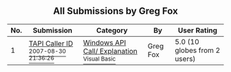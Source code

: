 ﻿<div align="center">

## All Submissions by Greg Fox

</div>

No.  | Submission | Category | By   | User Rating
---- | ---------- | -------- | ---- | -----------
1 | [TAPI Caller ID<br /><sup>2007-08-30 21:36:26</sup>](https://github.com/Planet-Source-Code/greg-fox-tapi-caller-id__1-69231) | [Windows API Call/ Explanation<br /><sup>Visual Basic</sup>](../ByCategory/windows-api-call-explanation__1-39.md) | Greg Fox | 5.0 (10 globes from 2 users)
